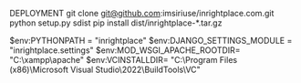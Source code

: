DEPLOYMENT
git clone git@github.com:imsiriuse/inrightplace.com.git
python setup.py sdist
pip install dist/inrightplace-*.tar.gz

$env:PYTHONPATH = "inrightplace"
$env:DJANGO_SETTINGS_MODULE = "inrightplace.settings"
$env:MOD_WSGI_APACHE_ROOTDIR= "C:\xampp\apache"
$env:VCINSTALLDIR= "C:\Program Files (x86)\Microsoft Visual Studio\2022\BuildTools\VC"


